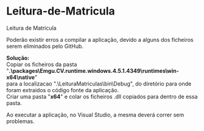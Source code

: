 # Leitura-de-Matricula
Leitura de Matricula


Poderão existir erros a compilar a aplicação, devido a alguns dos ficheiros serem eliminados pelo GitHub.

**Solução:**\
Copiar os ficheiros da pasta "**.\packages\Emgu.CV.runtime.windows.4.5.1.4349\runtimes\win-x64\native**"\
para a localizacao ".\LeituraMatriculas\bin\Debug\", do diretório para onde foram extraidos o código fonte da aplicação.
\
Criar uma pasta "**x64**" e colar os ficheiros .dll copiados para dentro de essa pasta.

Ao executar a aplicação, no Visual Studio, a mesma deverá correr sem problemas.
